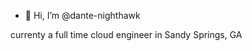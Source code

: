 - 👋 Hi, I’m @dante-nighthawk

currenty a full time cloud engineer in Sandy Springs, GA

<!---
dante-nighthawk/dante-nighthawk is a ✨ special ✨ repository because its `README.md` (this file) appears on your GitHub profile.
You can click the Preview link to take a look at your changes.
--->
